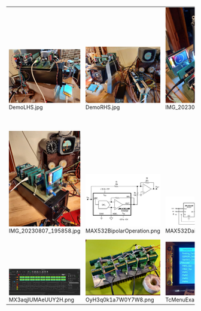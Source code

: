 <table><tr>
<tr>
<td valign="bottom">
<img src="./DemoLHS.jpg" width="200"><br>
DemoLHS.jpg
</td>

<td valign="bottom">
<img src="./DemoRHS.jpg" width="200"><br>
DemoRHS.jpg
</td>

<td valign="bottom">
<img src="./IMG_20230801_204251.jpg" width="200"><br>
IMG_20230801_204251.jpg
</td>

<td valign="bottom">
<img src="./IMG_20230802_115135.jpg" width="200"><br>
IMG_20230802_115135.jpg
</td>

<td valign="bottom">
<img src="./IMG_20230802_123456.jpg" width="200"><br>
IMG_20230802_123456.jpg
</td>

</tr>
<tr>
<td valign="bottom">
<img src="./IMG_20230807_195858.jpg" width="200"><br>
IMG_20230807_195858.jpg
</td>

<td valign="bottom">
<img src="./MAX532BipolarOperation.png" width="200"><br>
MAX532BipolarOperation.png
</td>

<td valign="bottom">
<img src="./MAX532DaisyChain.png" width="200"><br>
MAX532DaisyChain.png
</td>

<td valign="bottom">
<img src="./MAX532ReferenceBuffer.jpg" width="200"><br>
MAX532ReferenceBuffer.jpg
</td>

<td valign="bottom">
<img src="./MQTT_NodeRed.png" width="200"><br>
MQTT_NodeRed.png
</td>

</tr>
<tr>
<td valign="bottom">
<img src="./MX3aqjlUMAeUUY2H.png" width="200"><br>
MX3aqjlUMAeUUY2H.png
</td>

<td valign="bottom">
<img src="./OyH3q0k1a7W0Y7W8.png" width="200"><br>
OyH3q0k1a7W0Y7W8.png
</td>

<td valign="bottom">
<img src="./TcMenuExample.jpg" width="200"><br>
TcMenuExample.jpg
</td>

<td valign="bottom">
<img src="./WoVO8jZVJFkNUcRo.png" width="200"><br>
WoVO8jZVJFkNUcRo.png
</td>

<td valign="bottom">
<img src="./embedCONT.png" width="200"><br>
embedCONT.png
</td>

</tr></table>